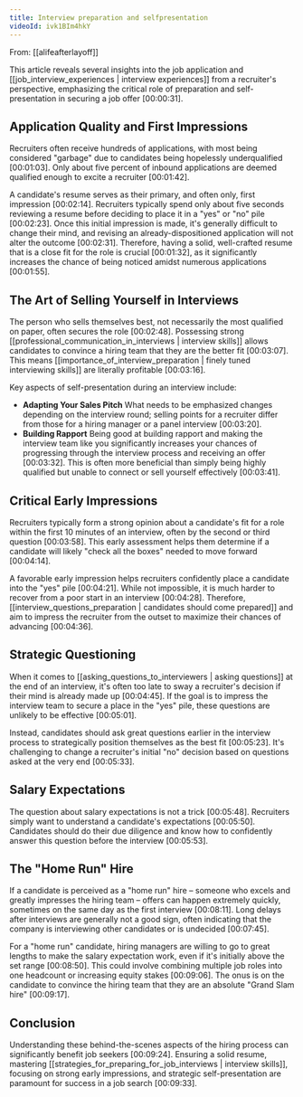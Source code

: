 ```yaml
---
title: Interview preparation and selfpresentation
videoId: ivk1BIm4hkY
---
```


From: [[alifeafterlayoff]] <br/> 

This article reveals several insights into the job application and [[job_interview_experiences | interview experiences]] from a recruiter's perspective, emphasizing the critical role of preparation and self-presentation in securing a job offer <a class="yt-timestamp" data-t="00:00:31">[00:00:31]</a>.

## Application Quality and First Impressions

Recruiters often receive hundreds of applications, with most being considered "garbage" due to candidates being hopelessly underqualified <a class="yt-timestamp" data-t="00:01:03">[00:01:03]</a>. Only about five percent of inbound applications are deemed qualified enough to excite a recruiter <a class="yt-timestamp" data-t="00:01:42">[00:01:42]</a>.

A candidate's resume serves as their primary, and often only, first impression <a class="yt-timestamp" data-t="00:02:14">[00:02:14]</a>. Recruiters typically spend only about five seconds reviewing a resume before deciding to place it in a "yes" or "no" pile <a class="yt-timestamp" data-t="00:02:23">[00:02:23]</a>. Once this initial impression is made, it's generally difficult to change their mind, and revising an already-dispositioned application will not alter the outcome <a class="yt-timestamp" data-t="00:02:31">[00:02:31]</a>. Therefore, having a solid, well-crafted resume that is a close fit for the role is crucial <a class="yt-timestamp" data-t="00:01:32">[00:01:32]</a>, as it significantly increases the chance of being noticed amidst numerous applications <a class="yt-timestamp" data-t="00:01:55">[00:01:55]</a>.

## The Art of Selling Yourself in Interviews

The person who sells themselves best, not necessarily the most qualified on paper, often secures the role <a class="yt-timestamp" data-t="00:02:48">[00:02:48]</a>. Possessing strong [[professional_communication_in_interviews | interview skills]] allows candidates to convince a hiring team that they are the better fit <a class="yt-timestamp" data-t="00:03:07">[00:03:07]</a>. This means [[importance_of_interview_preparation | finely tuned interviewing skills]] are literally profitable <a class="yt-timestamp" data-t="00:03:16">[00:03:16]</a>.

Key aspects of self-presentation during an interview include:
*   **Adapting Your Sales Pitch** What needs to be emphasized changes depending on the interview round; selling points for a recruiter differ from those for a hiring manager or a panel interview <a class="yt-timestamp" data-t="00:03:20">[00:03:20]</a>.
*   **Building Rapport** Being good at building rapport and making the interview team like you significantly increases your chances of progressing through the interview process and receiving an offer <a class="yt-timestamp" data-t="00:03:32">[00:03:32]</a>. This is often more beneficial than simply being highly qualified but unable to connect or sell yourself effectively <a class="yt-timestamp" data-t="00:03:41">[00:03:41]</a>.

## Critical Early Impressions

Recruiters typically form a strong opinion about a candidate's fit for a role within the first 10 minutes of an interview, often by the second or third question <a class="yt-timestamp" data-t="00:03:58">[00:03:58]</a>. This early assessment helps them determine if a candidate will likely "check all the boxes" needed to move forward <a class="yt-timestamp" data-t="00:04:14">[00:04:14]</a>.

A favorable early impression helps recruiters confidently place a candidate into the "yes" pile <a class="yt-timestamp" data-t="00:04:21">[00:04:21]</a>. While not impossible, it is much harder to recover from a poor start in an interview <a class="yt-timestamp" data-t="00:04:28">[00:04:28]</a>. Therefore, [[interview_questions_preparation | candidates should come prepared]] and aim to impress the recruiter from the outset to maximize their chances of advancing <a class="yt-timestamp" data-t="00:04:36">[00:04:36]</a>.

## Strategic Questioning

When it comes to [[asking_questions_to_interviewers | asking questions]] at the end of an interview, it's often too late to sway a recruiter's decision if their mind is already made up <a class="yt-timestamp" data-t="00:04:45">[00:04:45]</a>. If the goal is to impress the interview team to secure a place in the "yes" pile, these questions are unlikely to be effective <a class="yt-timestamp" data-t="00:05:01">[00:05:01]</a>.

Instead, candidates should ask great questions earlier in the interview process to strategically position themselves as the best fit <a class="yt-timestamp" data-t="00:05:23">[00:05:23]</a>. It's challenging to change a recruiter's initial "no" decision based on questions asked at the very end <a class="yt-timestamp" data-t="00:05:33">[00:05:33]</a>.

## Salary Expectations

The question about salary expectations is not a trick <a class="yt-timestamp" data-t="00:05:48">[00:05:48]</a>. Recruiters simply want to understand a candidate's expectations <a class="yt-timestamp" data-t="00:05:50">[00:05:50]</a>. Candidates should do their due diligence and know how to confidently answer this question before the interview <a class="yt-timestamp" data-t="00:05:53">[00:05:53]</a>.

## The "Home Run" Hire

If a candidate is perceived as a "home run" hire – someone who excels and greatly impresses the hiring team – offers can happen extremely quickly, sometimes on the same day as the first interview <a class="yt-timestamp" data-t="00:08:11">[00:08:11]</a>. Long delays after interviews are generally not a good sign, often indicating that the company is interviewing other candidates or is undecided <a class="yt-timestamp" data-t="00:07:45">[00:07:45]</a>.

For a "home run" candidate, hiring managers are willing to go to great lengths to make the salary expectation work, even if it's initially above the set range <a class="yt-timestamp" data-t="00:08:50">[00:08:50]</a>. This could involve combining multiple job roles into one headcount or increasing equity stakes <a class="yt-timestamp" data-t="00:09:06">[00:09:06]</a>. The onus is on the candidate to convince the hiring team that they are an absolute "Grand Slam hire" <a class="yt-timestamp" data-t="00:09:17">[00:09:17]</a>.

## Conclusion

Understanding these behind-the-scenes aspects of the hiring process can significantly benefit job seekers <a class="yt-timestamp" data-t="00:09:24">[00:09:24]</a>. Ensuring a solid resume, mastering [[strategies_for_preparing_for_job_interviews | interview skills]], focusing on strong early impressions, and strategic self-presentation are paramount for success in a job search <a class="yt-timestamp" data-t="00:09:33">[00:09:33]</a>.